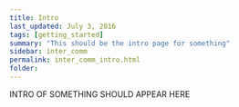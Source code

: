```yaml
---
title: Intro
last_updated: July 3, 2016
tags: [getting_started]
summary: "This should be the intro page for something"
sidebar: inter_comm
permalink: inter_comm_intro.html
folder:
---
```


INTRO OF SOMETHING SHOULD APPEAR HERE
